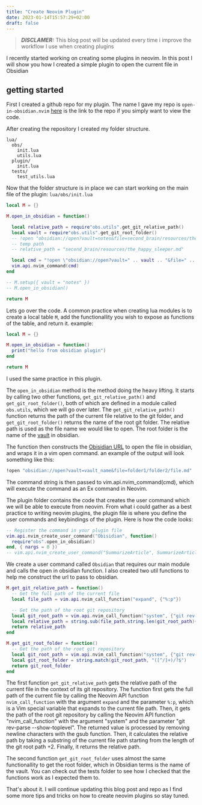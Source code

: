 ```yaml
---
title: "Create Neovim Plugin"
date: 2023-01-14T15:57:29+02:00
draft: false
---
```


> **_DISCLAMER:_**
This blog post will be updated every time i improve the workflow I use when creating plugins


I recently started working on creating some plugins in neovim. In this post I will show 
you how I created a simple plugin to open the current file in Obsidian

## getting started
First I created a github repo for my plugin. The name I gave my repo is `open-in-obsidian.nvim`
[here](https://github.com/zigius/open-in-obsidian.nvim) is the link to the repo if you
simply want to view the code.

After creating the repository I created my folder structure. 

```
lua/
  obs/
    init.lua
    utils.lua
  plugin/
    init.lua
  tests/
    test_utils.lua
```

Now that the folder structure is in place we can start working on the main file of the plugin: `lua/obs/init.lua`
```lua
local M = {}

M.open_in_obsidian = function()

  local relative_path = require"obs.utils".get_git_relative_path()
  local vault = require"obs.utils".get_git_root_folder()
  -- !open "obsidian://open?vault=notes&file=second_brain/resources/the_happy_sleeper"
  -- temp path
  -- relative_path = "second_brain/resources/the_happy_sleeper.md"

  local cmd = "!open \"obsidian://open?vault=" .. vault .. "&file=" .. relative_path .. "\""
  vim.api.nvim_command(cmd)
end

-- M.setup({ vault = "notes" })
-- M.open_in_obsidian()

return M
```

Lets go over the code.
A common practice when creating lua modules is to create a local table `M`, add the functionallity
you wish to expose as functions of the table, and return it. example:
```lua
local M = {}

M.open_in_obsidian = function()
  print("hello from obsidian plugin")
end

return M
```

I used the same practice in this plugin.

The `open_in_obsidian` method is the method doing the heavy lifting. It starts by calling two other functions, `get_git_relative_path()` and `get_git_root_folder()`, both 
of which are defined in a module called `obs.utils`, which we will go over later.
The `get_git_relative_path()` function returns the path of the current file relative to the git folder, and `get_git_root_folder()` returns the name of the root git folder.
The relative path is used as the file name we would like to open. 
The root folder is the name of the [vault](https://help.obsidian.md/Getting+started/Create+a+vault) in obsidian.

The function then constructs the [Obisidian URL](https://help.obsidian.md/Advanced+topics/Using+obsidian+URI) to open the file in obsidian, and wraps it in a vim open command.
an example of the output will look something like this:
```sh
!open "obsidian://open?vault=vault_name&file=folder1/folder2/file.md"
```
The command string is then passed to vim.api.nvim_command(cmd), which will execute the command as an Ex command in Neovim.

The plugin folder contains the code that creates the user command which we will be able to execute from neovim. From what i could gather as a best practice
to writing neovim plugins, the plugin file is where you define the user commands and keybindings of the plugin.
Here is how the code looks: 
```lua
-- Register the command in your plugin file
vim.api.nvim_create_user_command("Obisidian", function()
  require"obs".open_in_obsidian()
end, { nargs = 0 })
-- vim.api.nvim_create_user_command("SummarizeArticle", SummarizeArticle, { nargs = 1})
```

We create a user command called `Obsidian` that requires our main module and
calls the open in obsidian function. 
I also created two util functions to help me construct the url to pass to obsidian. 
```lua
M.get_git_relative_path = function()
  -- Get the full path of the current file
  local file_path = vim.api.nvim_call_function("expand", {"%:p"})

  -- Get the path of the root git repository
  local git_root_path = vim.api.nvim_call_function("system", {"git rev-parse --show-toplevel"}):gsub("\n", "")
  local relative_path = string.sub(file_path,string.len(git_root_path)+2)
  return relative_path
end

M.get_git_root_folder = function()
  -- Get the path of the root git repository
  local git_root_path = vim.api.nvim_call_function("system", {"git rev-parse --show-toplevel"}):gsub("\n", "")
  local git_root_folder = string.match(git_root_path, "([^/]+)/?$")
  return git_root_folder
end
```

The first function `get_git_relative_path` gets the relative path of
the current file in the context of its git repository. The function first gets
the full path of the current file by calling the Neovim API function
`nvim_call_function` with the argument `expand` and the parameter `%:p`, which
is a Vim special variable that expands to the current file path. Then, it gets
the path of the root git repository by calling the Neovim API function
"nvim_call_function" with the argument "system" and the parameter "git rev-parse
--show-toplevel". The returned value is processed by removing newline characters
with the gsub function. Then, it calculates the relative path by taking a
substring of the current file path starting from the length of the git root path
+2. Finally, it returns the relative path.

The second function `get_git_root_folder` uses almost the same functionallity to
get the root folder, which in Obsidian terms is the name of the vault.
You can check out the tests folder to see how I checked that the functions work
as I expected them to.

That's about it. I will continue updating this blog post and repo as I find some
more tips and tricks on how to create neovim plugins so stay tuned.

